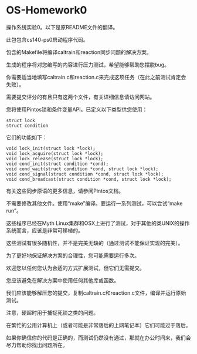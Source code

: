 # OS-Homework0

操作系统实验0。以下是原README文件的翻译。

此包包含cs140-ps0启动程序代码。

包含的Makefile将编译caltrain和reaction同步问题的解决方案。

生成的程序将对您编写的内容进行压力测试，希望能够帮助您摆脱bug。

你需要适当地填写caltrain.c和reaction.c来完成这项任务（在此之前测试肯定会失败）。

需要提交评分的有且只有这两个文件，有关详细信息请访问网站。

您将使用Pintos锁和条件变量API。已定义以下类型供您使用：

    struct lock
    struct condition

它们的功能如下：

    void lock_init(struct lock *lock);
    void lock_acquire(struct lock *lock);
    void lock_release(struct lock *lock);
    void cond_init(struct condition *cond);
    void cond_wait(struct condition *cond, struct lock *lock);
    void cond_signal(struct condition *cond, struct lock *lock);
    void cond_broadcast(struct condition *cond, struct lock *lock);

有关这些同步原语的更多信息，请参阅Pintos文档。

不需要修改其他文件。使用“make”编译。要运行一系列测试，可以尝试“make run”。

这些程序已经在Myth Linux集群和OSX上进行了测试，对于其他的类UNIX的操作系统而言，应该是非常可移植的。

这些测试有很多随机性，并不是完美无缺的（通过测试不能保证实现的完美）。

为了更好地保证解决方案的合理性，您可能需要运行多次。

欢迎您以任何您认为合适的方式扩展测试，但它们无需提交。

您应该避免在解决方案中使用任何其他库或函数。

我们应该能够解压您的提交，复制caltrain.c和reaction.c文件，编译并运行原始测试。

注意，硬超时用于捕捉死锁之类的问题。

在繁忙的公用计算机上（或者可能是非常落后的上网笔记本）它们可能过于落后。

如果你确信你的代码是正确的，而测试仍然没有通过，那就在办公时间来，我们会尽力帮助你找出问题所在。
